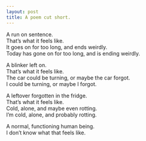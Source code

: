 ```yaml
---
layout: post
title: A poem cut short.
---
```


A run on sentence. <br>
That’s what it feels like. <br>
It goes on for too long, and ends weirdly. <br>
Today has gone on for too long, and is ending weirdly.

A blinker left on. <br>
That’s what it feels like. <br>
The car could be turning, or maybe the car forgot. <br>
I could be turning, or maybe I forgot.

A leftover forgotten in the fridge. <br>
That’s what it feels like. <br>
Cold, alone, and maybe even rotting. <br>
I’m cold, alone, and probably rotting.

A normal, functioning human being. <br>
I don’t know what that feels like.
